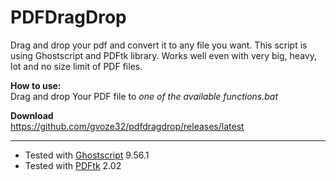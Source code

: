 # PDFDragDrop

Drag and drop your pdf and convert it to any file you want. This script is using Ghostscript and PDFtk library. Works well even with very big, heavy, lot and no size limit of PDF files.

**How to use:**   
Drag and drop Your PDF file to _one of the available functions.bat_

**Download**   
<https://github.com/gvoze32/pdfdragdrop/releases/latest>

---

* Tested with [Ghostscript](https://ghostscript.com) 9.56.1
* Tested with [PDFtk](https://www.pdflabs.com/) 2.02